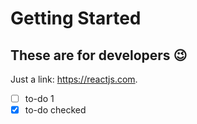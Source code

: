 # Getting Started
## These are for developers 😉

Just a link: https://reactjs.com.

- [ ] to-do 1
- [x] to-do checked
